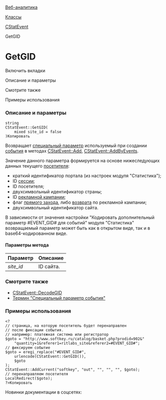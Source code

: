 [Веб-аналитика](/api_help/statistic/index.php)

[Классы](/api_help/statistic/classes/index.php)

[CStatEvent](/api_help/statistic/classes/cstatevent/index.php)

GetGID

GetGID
======

Включить вкладки

Описание и параметры

Смотрите также

Примеры использования

### Описание и параметры

```
string
CStatEvent::GetGID(
	mixed site_id = false
)Копировать
```

Возвращает [специальный параметр](/api_help/statistic/terms.php#gid) используемый при создании [события](/api_help/statistic/terms.php#event) в методах [CStatEvent::Add](/api_help/statistic/classes/cstatevent/add.php), [CStatEvent::AddByEvents](/api_help/statistic/classes/cstatevent/addbyevents.php).

Значение данного параметра формируется на основе нижеследующих данных текущего [посетителя](/api_help/statistic/terms.php#guest):

* краткий идентификатор портала (из настроек модуля "Статистика");
* ID [сессии](/api_help/statistic/terms.php#session);
* ID посетителя;
* двухсимвольный идентификатор страны;
* ID [рекламной кампании](/api_help/statistic/terms.php#adv);
* флаг [прямого захода](/api_help/statistic/terms.php#adv_first), либо [возврата](/api_help/statistic/terms.php#adv_back) по рекламной кампании;
* двухсимвольный идентификатор сайта.

В зависимости от значения настройки "Кодировать дополнительный параметр #EVENT\_GID# для событий" модуля "Статистика" возвращаемый параметр может быть как в открытом виде, так и в base64-кодированном виде.

#### Параметры метода

| Параметр | Описание |
| --- | --- |
| *site\_id* | ID сайта. |

### Смотрите также

* [CStatEvent::DecodeGID](/api_help/statistic/classes/cstatevent/decodegid.php)
* [Термин "Специальный параметр события"](/api_help/statistic/terms.php#gid)

### Примеры использования

```
<?
// страница, на которую посетитель будет перенаправлен
// после фиксации события.
// например: платежная система или регистратор
$goto = "http://www.softkey.ru/catalog/basket.php?prodid=902&"
	"quantity=1&referer1=ritlabs_site&referer2=#EVENT_GID#";
// фиксируем событие
$goto = eregi_replace("#EVENT_GID#",
	urlencode(CStatEvent::GetGID()), 
	$goto
);
CStatEvent::AddCurrent("softkey", "out", "", "", "", $goto);
// перенаправляем посетителя
LocalRedirect($goto);
?>Копировать
```

Новинки документации в соцсетях: